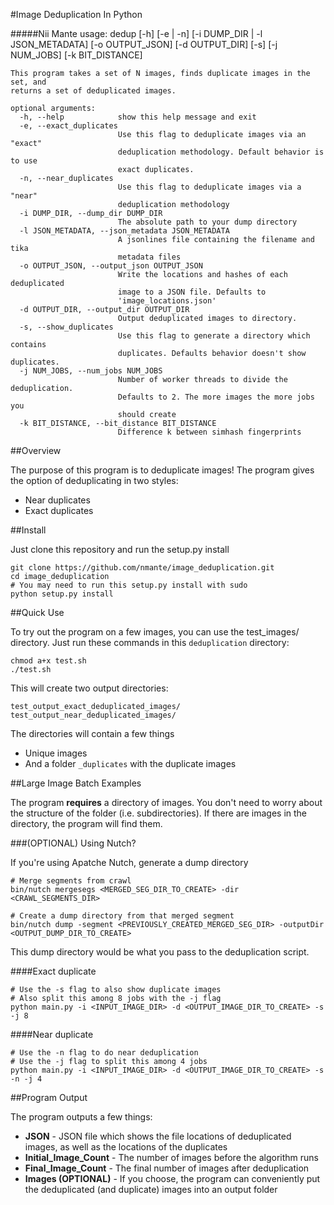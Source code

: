 #Image Deduplication In Python

#####Nii Mante
	usage: dedup [-h] [-e | -n] [-i DUMP_DIR | -l JSON_METADATA]
               [-o OUTPUT_JSON] [-d OUTPUT_DIR] [-s] [-j NUM_JOBS]
               [-k BIT_DISTANCE]

	This program takes a set of N images, finds duplicate images in the set, and
	returns a set of deduplicated images.
	
	optional arguments:
	  -h, --help            show this help message and exit
	  -e, --exact_duplicates
	                        Use this flag to deduplicate images via an "exact"
	                        deduplication methodology. Default behavior is to use
	                        exact duplicates.
	  -n, --near_duplicates
	                        Use this flag to deduplicate images via a "near"
	                        deduplication methodology
	  -i DUMP_DIR, --dump_dir DUMP_DIR
	                        The absolute path to your dump directory
	  -l JSON_METADATA, --json_metadata JSON_METADATA
	                        A jsonlines file containing the filename and tika
	                        metadata files
	  -o OUTPUT_JSON, --output_json OUTPUT_JSON
	                        Write the locations and hashes of each deduplicated
	                        image to a JSON file. Defaults to
	                        'image_locations.json'
	  -d OUTPUT_DIR, --output_dir OUTPUT_DIR
	                        Output deduplicated images to directory.
	  -s, --show_duplicates
	                        Use this flag to generate a directory which contains
	                        duplicates. Defaults behavior doesn't show duplicates.
	  -j NUM_JOBS, --num_jobs NUM_JOBS
	                        Number of worker threads to divide the deduplication.
	                        Defaults to 2. The more images the more jobs you
	                        should create
	  -k BIT_DISTANCE, --bit_distance BIT_DISTANCE
	                        Difference k between simhash fingerprints

	
##Overview

The purpose of this program is to deduplicate images! The program gives the option of deduplicating in two styles:

- Near duplicates
- Exact duplicates                        

##Install

Just clone this repository and run the setup.py install

	git clone https://github.com/nmante/image_deduplication.git
	cd image_deduplication
	# You may need to run this setup.py install with sudo
	python setup.py install

##Quick Use

To try out the program on a few images, you can use the test_images/ directory.  Just run these commands in this `deduplication` directory:

	chmod a+x test.sh
	./test.sh

This will create two output directories:

	test_output_exact_deduplicated_images/
	test_output_near_deduplicated_images/

The directories will contain a few things

- Unique images
- And a folder `_duplicates` with the duplicate images
	
##Large Image Batch Examples

The program **requires** a directory of images. You don't need to worry about the structure of the folder (i.e. subdirectories). If there are images in the directory, the program will find them.

###(OPTIONAL) Using Nutch?

If you're using Apatche Nutch, generate a dump directory

	# Merge segments from crawl
	bin/nutch mergesegs <MERGED_SEG_DIR_TO_CREATE> -dir <CRAWL_SEGMENTS_DIR>
	
	# Create a dump directory from that merged segment
	bin/nutch dump -segment <PREVIOUSLY_CREATED_MERGED_SEG_DIR> -outputDir <OUTPUT_DUMP_DIR_TO_CREATE>
	
This dump directory would be what you pass to the deduplication script.

####Exact duplicate

	# Use the -s flag to also show duplicate images
	# Also split this among 8 jobs with the -j flag
	python main.py -i <INPUT_IMAGE_DIR> -d <OUTPUT_IMAGE_DIR_TO_CREATE> -s -j 8
	
####Near duplicate

	# Use the -n flag to do near deduplication
	# Use the -j flag to split this among 4 jobs
	python main.py -i <INPUT_IMAGE_DIR> -d <OUTPUT_IMAGE_DIR_TO_CREATE> -s -n -j 4

##Program Output

The program outputs a few things:

- **JSON** - JSON file which shows the file locations of deduplicated images, as well as the locations of the duplicates
- **Initial_Image_Count** - The number of images before the algorithm runs
- **Final_Image_Count** - The final number of images after deduplication
- **Images (OPTIONAL)** - If you choose, the program can conveniently put the deduplicated (and duplicate) images into an output folder



